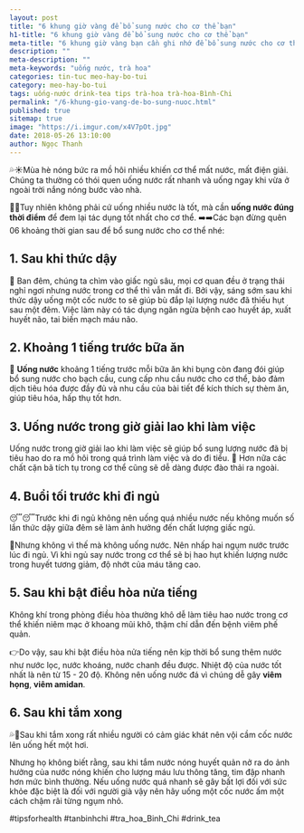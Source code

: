 ```yaml
---
layout: post
title: "6 khung giờ vàng để bổ sung nước cho cơ thể bạn"
h1-title: "6 khung giờ vàng để bổ sung nước cho cơ thể bạn"
meta-title: "6 khung giờ vàng bạn cần ghi nhớ để bổ sung nước cho cơ thể"
description: ""
meta-description: ""
meta-keywords: "uống nước, trà hoa"
categories: tin-tuc meo-hay-bo-tui
category: meo-hay-bo-tui
tags: uống-nước drink-tea tips trà-hoa trà-hoa-Bình-Chi
permalink: "/6-khung-gio-vang-de-bo-sung-nuoc.html"
published: true
sitemap: true
image: "https://i.imgur.com/x4V7pOt.jpg"
date: 2018-05-26 13:10:00
author: Ngọc Thanh
---
```


💦☀️Mùa hè nóng bức ra mồ hôi nhiều khiến cơ thể mất nước, mất điện giải. Chúng ta thường có thói quen uống nước rất nhanh và uống ngay khi vừa ở ngoài trời nắng nóng bước vào nhà.

🤚🤚Tuy nhiên không phải cứ uống nhiều nước là tốt, mà cần **uống nước đúng thời điểm** để đem lại tác dụng tốt nhất cho cơ thể. 
➡️➡️Các bạn đừng quên 06 khoảng thời gian sau để bổ sung nước cho cơ thể nhé:

## 1. Sau khi thức dậy

🎑 Ban đêm, chúng ta chìm vào giấc ngủ sâu, mọi cơ quan đều ở trạng thái nghỉ ngơi nhưng nước trong cơ thể thì vẫn mất đi. Bởi vậy, sáng sớm sau khi thức dậy uống một cốc nước to sẽ giúp bù đắp lại lượng nước đã thiếu hụt sau một đêm. Việc làm này có tác dụng ngăn ngừa bệnh cao huyết áp, xuất huyết não, tai biến mạch máu não.

## 2. Khoảng 1 tiếng trước bữa ăn

🥛 **Uống nước** khoảng 1 tiếng trước mỗi bữa ăn khi bụng còn đang đói giúp bổ sung nước cho bạch cầu, cung cấp nhu cầu nước cho cơ thể, bảo đảm dịch tiêu hóa được đầy đủ và nhu cầu của bài tiết để kích thích sự thèm ăn, giúp tiêu hóa, hấp thụ tốt hơn.

## 3. Uống nước trong giờ giải lao khi làm việc

Uống nước trong giờ giải lao khi làm việc sẽ giúp bổ sung lượng nước đã bị tiêu hao do ra mồ hôi trong quá trình làm việc và do đi tiểu.
💢 Hơn nữa các chất cặn bã tích tụ trong cơ thể cũng sẽ dễ dàng được đào thải ra ngoài.

## 4. Buổi tối trước khi đi ngủ

😴😴Trước khi đi ngủ không nên uống quá nhiều nước nếu không muốn số lần thức dậy giữa đêm sẽ làm ảnh hưởng đến chất lượng giấc ngủ.

🌿Nhưng không vì thế mà không uống nước. Nên nhấp hai ngụm nước trước lúc đi ngủ. Vì khi ngủ say nước trong cơ thể sẽ bị hao hụt khiến lượng nước trong huyết tương giảm, độ nhớt của máu tăng cao.

## 5. Sau khi bật điều hòa nửa tiếng

Không khí trong phòng điều hòa thường khô dễ làm tiêu hao nước trong cơ thể khiến niêm mạc ở khoang mũi khô, thậm chí dẫn đến bệnh viêm phế quản.

👉Do vậy, sau khi bật điều hòa nửa tiếng nên kịp thời bổ sung thêm nước như nước lọc, nước khoáng, nước chanh đều được. Nhiệt độ của nước tốt nhất là nên từ 15 - 20 độ. Không nên uống nước đá vì chúng dễ gây **viêm họng**, **viêm amidan**.

## 6. Sau khi tắm xong

💦🍂Sau khi tắm xong rất nhiều người có cảm giác khát nên vội cầm cốc nước lên uống hết một hơi.

Nhưng họ không biết rằng, sau khi tắm nước nóng huyết quản nở ra do ảnh hưởng của nước nóng khiến cho lượng máu lưu thông tăng, tim đập nhanh hơn mức bình thường.
Nếu uống nước quá nhanh sẽ gây bất lợi đối với sức khỏe đặc biệt là đối với người già vậy nên hãy uống một cốc nước ấm một cách chậm rãi từng ngụm nhỏ.

#tipsforhealth
#tanbinhchi
#tra_hoa_Binh_Chi
#drink_tea
